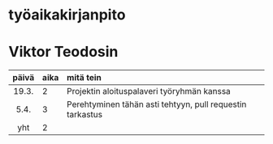# työaikakirjanpito
# Viktor Teodosin

| päivä | aika | mitä tein  |
| :----:|:-----| :-----|
| 19.3. | 2    | Projektin aloituspalaveri työryhmän kanssa|
|  5.4. | 3    | Perehtyminen tähän asti tehtyyn, pull requestin tarkastus |
| yht   | 2   | | 
